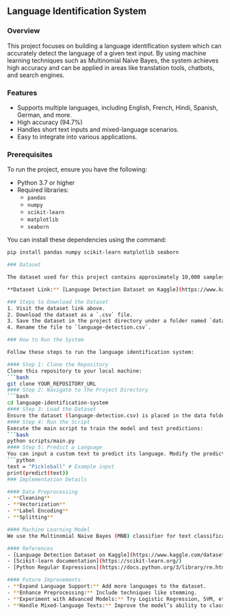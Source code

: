 ## Language Identification System

### Overview
This project focuses on building a language identification system which can accurately detect the language of a given text input. By using machine learning techniques such as Multinomial Naive Bayes, the system achieves high accuracy and can be applied in areas like translation tools, chatbots, and search engines. 

### Features
- Supports multiple languages, including English, French, Hindi, Spanish, German, and more.
- High accuracy (94.7%)
- Handles short text inputs and mixed-language scenarios.
- Easy to integrate into various applications.

### Prerequisites
To run the project, ensure you have the following:
- Python 3.7 or higher
- Required libraries:
  - `pandas`
  - `numpy`
  - `scikit-learn`
  - `matplotlib`
  - `seaborn`

You can install these dependencies using the command:
```bash
pip install pandas numpy scikit-learn matplotlib seaborn

### Dataset

The dataset used for this project contains approximately 10,000 samples of text in 17 different languages. Each sample includes the text and its corresponding language label.

**Dataset Link:** [Language Detection Dataset on Kaggle](https://www.kaggle.com/datasets/shubhamjnv770/language-detection)

### Steps to Download the Dataset
1. Visit the dataset link above.
2. Download the dataset as a `.csv` file.
3. Save the dataset in the project directory under a folder named `data`.
4. Rename the file to `language-detection.csv`.

### How to Run the System

Follow these steps to run the language identification system:

#### Step 1: Clone the Repository
Clone this repository to your local machine:
```bash
git clone YOUR_REPOSITORY_URL
#### Step 2: Navigate to the Project Directory
```bash
cd language-identification-system
#### Step 3: Load the Dataset
Ensure the dataset (language-detection.csv) is placed in the data folder.
#### Step 4: Run the Script
Execute the main script to train the model and test predictions:
```bash
python scripts/main.py
#### Step 5: Predict a Language
You can input a custom text to predict its language. Modify the predict function in the script:
```python
text = "Pickleball" # Example input
print(predict(text))
### Implementation Details

#### Data Preprocessing
- **Cleaning**
- **Vectorization**
- **Label Encoding**
- **Splitting**

#### Machine Learning Model
We use the Multinomial Naive Bayes (MNB) classifier for text classification tasks. The model is trained on vectorized data and evaluated using metrics like accuracy, precision, recall, and F1-score.

#### References
- [Language Detection Dataset on Kaggle](https://www.kaggle.com/datasets/shubhamjnv770/language-detection)
- [Scikit-learn documentation](https://scikit-learn.org/)
- [Python Regular Expressions](https://docs.python.org/3/library/re.html)

#### Future Improvements
- **Expand Language Support:** Add more languages to the dataset.
- **Enhance Preprocessing:** Include techniques like stemming.
- **Experiment with Advanced Models:** Try Logistic Regression, SVM, etc.
- **Handle Mixed-language Texts:** Improve the model’s ability to classify multilingual inputs.


